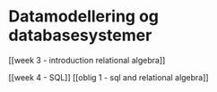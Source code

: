 # Datamodellering og databasesystemer

[[week 3 - introduction relational algebra]]

[[week 4 - SQL]]
[[oblig 1 - sql and relational algebra]]
